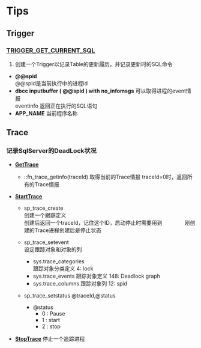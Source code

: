 # Tips
## **Trigger**
### [TRIGGER_GET_CURRENT_SQL](./Trigger/TRIGGER_GET_CURRENT_SQL.sql)
1. 创建一个Trigger以记录Table的更新履历，并记录更新时的SQL命令  
- **@@spid**  
  @@spid是当前执行中的进程id
- **dbcc inputbuffer ( @@spid ) with no_infomsgs**
  可以取得进程的event情报  
  eventinfo 返回正在执行的SQL语句  
- **APP_NAME**
  当前程序名称
  
## **Trace**    
### 记录SqlServer的DeadLock状况
- **[GetTrace](./Trace/GetTrace.sql)**  
  - ::fn_trace_getinfo(traceId)
    取得当前的Trace情报 traceId=0时，返回所有的Trace情报    
- **[StartTrace](./Trace/StartTrace.sql)**
  - sp_trace_create    
    创建一个跟踪定义    
    创建后返回一个traceId，记住这个ID，启动停止时需要用到　　　　
    刚创建的Trace进程创建后是停止状态    
  - sp_trace_setevent    
    设定跟踪对象和对象的列    
    - sys.trace_categories    
      跟踪对象分类定义  4: lock  
    - sys.trace_events 
      跟踪对象定义      148: Deadlock graph 
    - sys.trace_columns
      跟踪对象列        12: spid 

  - sp_trace_setstatus @traceId,@status
    - @status 
      - 0 : Pause
      - 1 : start
      - 2 : stop         
  
- **[StopTrace](./Trace/StopTrace.sql)**
    停止一个追踪进程    
